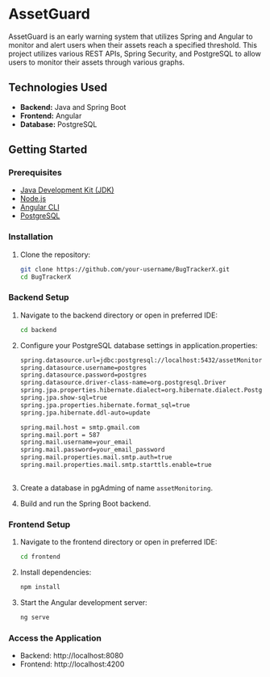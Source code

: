 # AssetGuard
AssetGuard is an early warning system that utilizes Spring and Angular to monitor and alert users when their assets reach a specified threshold. This project utilizes various REST APIs, Spring Security, and PostgreSQL to allow users to monitor their assets through various graphs.

## Technologies Used

- **Backend:** Java and Spring Boot
- **Frontend:** Angular
- **Database:** PostgreSQL

## Getting Started

### Prerequisites

- [Java Development Kit (JDK)](https://www.oracle.com/java/technologies/javase-downloads.html)
- [Node.js](https://nodejs.org/)
- [Angular CLI](https://cli.angular.io/)
- [PostgreSQL](https://www.postgresql.org/)

### Installation

1. Clone the repository:

   ```bash
   git clone https://github.com/your-username/BugTrackerX.git
   cd BugTrackerX


### Backend Setup

1. Navigate to the backend directory or open in preferred IDE:

   ```bash
   cd backend

2. Configure your PostgreSQL database settings in application.properties:

    ```bash
    spring.datasource.url=jdbc:postgresql://localhost:5432/assetMonitoring
    spring.datasource.username=postgres
    spring.datasource.password=postgres
    spring.datasource.driver-class-name=org.postgresql.Driver
    spring.jpa.properties.hibernate.dialect=org.hibernate.dialect.PostgreSQLDialect
    spring.jpa.show-sql=true
    spring.jpa.properties.hibernate.format_sql=true
    spring.jpa.hibernate.ddl-auto=update

    spring.mail.host = smtp.gmail.com
    spring.mail.port = 587
    spring.mail.username=your_email
    spring.mail.password=your_email_password
    spring.mail.properties.mail.smtp.auth=true
    spring.mail.properties.mail.smtp.starttls.enable=true
  

3. Create a database in pgAdming of name `assetMonitoring`.
4. Build and run the Spring Boot backend.


### Frontend Setup

1. Navigate to the frontend directory or open in preferred IDE:
   
   ```bash
   cd frontend
   
2. Install dependencies:

   ```bash
   npm install

3. Start the Angular development server:

   ```bash
   ng serve


### Access the Application
* Backend: http://localhost:8080
* Frontend: http://localhost:4200
